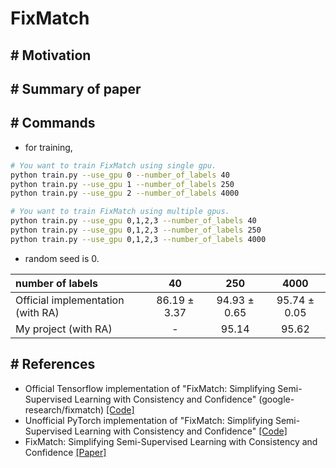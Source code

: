 # FixMatch

## # Motivation

## # Summary of paper

## # Commands
- for training, 
```sh
# You want to train FixMatch using single gpu.
python train.py --use_gpu 0 --number_of_labels 40 
python train.py --use_gpu 1 --number_of_labels 250 
python train.py --use_gpu 2 --number_of_labels 4000 

# You want to train FixMatch using multiple gpus.
python train.py --use_gpu 0,1,2,3 --number_of_labels 40 
python train.py --use_gpu 0,1,2,3 --number_of_labels 250 
python train.py --use_gpu 0,1,2,3 --number_of_labels 4000 
```

- random seed is 0.

| number of labels | 40 | 250 | 4000 |
|:---|:---:|:---:|:---:|
| Official implementation (with RA) | 86.19 ± 3.37 | 94.93 ± 0.65 | 95.74 ± 0.05 |
| My project (with RA) | - | 95.14 | 95.62 |


## # References
- Official Tensorflow implementation of "FixMatch: Simplifying Semi-Supervised Learning with Consistency and Confidence" (google-research/fixmatch) [[Code]](https://github.com/google-research/fixmatch)
- Unofficial PyTorch implementation of "FixMatch: Simplifying Semi-Supervised Learning with Consistency and Confidence" [[Code]](https://github.com/kekmodel/FixMatch-pytorch)
- FixMatch: Simplifying Semi-Supervised Learning with Consistency and Confidence [[Paper]](https://arxiv.org/abs/2001.07685)

